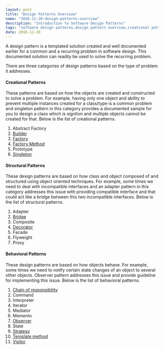 ```yaml
---
layout: post
title: "Design Patterns Overview"
name: "2016-11-20-design-patterns-overview"
description: "Introduction to Software Design Patterns"
tags: "software design patterns,design pattern overview,creational patterns,structural patterns,behavioral patterns,technical article,blog,post"
date: 2016-11-20
---
```


<p>A design pattern is a templated solution created and well documented earlier for a common and a recurring problem in software design. This documented solution can readily be used to solve the recurring problem.</p>

<p>
There are three categories of design patterns based on the type of problem it addresses.
</p>

#### **Creational Patterns**
<p>
These patterns are based on how the objects are created and constructed to solve a problem. For example, having only one object and ability to prevent multiple instances created for a class/type is a common problem and singleton pattern in this category provides a documented sample for you to design a class which is signlton and multiple objects cannot be created for that. Below is the list of creational patterns.
</p>

1. Abstract Factory
2. [Builder](http://srirangamv.github.io/blog/builder-design-pattern)
3. [Factory](http://srirangamv.github.io/blog/factory-design-pattern)
4. [Factory Method](http://srirangamv.github.io/blog/factory-method-design-pattern)
5. Prototype
6. [Singleton](http://srirangamv.github.io/blog/singleton-design-pattern)

#### **Structural Patterns**
<p>
These design patterns are based on how class and object composed of and structured using object oriented techniques. For example, some times we need to deal with incompatible interfaces and an adapter pattern in this category addresses this issue with providing compatible interface and that could act like a bridge between this two incompatible interfaces. Below is the list of structural patterns.
</p>

1. Adapter
2. [Bridge](http://srirangamv.github.io/blog/bridge-design-pattern)
3. Composite
4. [Decorator](http://srirangamv.github.io/blog/decorator-design-pattern)
5. Facade
6. Flyweight
7. Proxy
    
#### **Behavioral Patterns**
<p>
These design patterns are based on how objects behave. For example, some times we need to notify certain state changes of an object to several other objects. Observer pattern addresses this issue and provide guideline for implementing this issue. Below is the list of behavioral patterns.
</p>

1. [Chain of responsibility](http://srirangamv.github.io/blog/chainofresponsibility-design-pattern)
2. Command
3. Interpreter
4. Iterator
5. Mediator
6. Memento
7. [Observer](http://srirangamv.github.io/blog/observer-design-pattern)
8. State
9. [Strategy](http://srirangamv.github.io/blog/strategy-design-pattern)
10. [Template method](http://srirangamv.github.io/blog/templatemethod-design-pattern)
11. [Visitor](http://srirangamv.github.io/blog/visitor-design-pattern)
